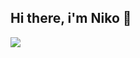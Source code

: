 ## Hi there, i'm Niko 👋

<img 
   src="https://github-readme-stats.vercel.app/api?username=nikohoffren&show_icons=true&theme=tokyonight" 
/>
